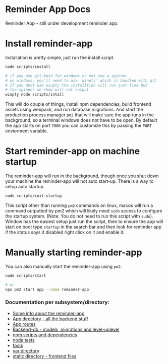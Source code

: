 # Reminder App Docs

Reminder App - still under development reminder app.

# Install reminder-app

Installation is pretty simple, just run the install script.
```bash
node scripts/install

# if you use git-bash for windows or not see a spinner
# on windows, you'll need to use `winpty` which is bundled with git
# If you dont use winpty the installtion will run just fine but
# the spinner we show will not output
winpty node scripts/intall
```

This will do couple of things, install npm dependencies, build
frontend assets using webpack, and run database migrations. And
start the production process manager `pm2` that will make sure the app
runs in the background, so a terminal windows does not have to be open.
By default the app starts on port `7000` you can customize this by passing
the `PORT` enviorment variable.

# Start reminder-app on machine startup

The reminder-app will run in the background, though once you shut down
your machine the reminder-app will not auto start-up. There is a way to setup
auto startup.

```bash
node scripts/init-startup
```

This script other than running `pm2` commands on linux, macos will run a command
outputted by pm2 which will likely need `sudo` access to configure the startup system.
(Note: You do not need to run this script with `sudo`).
Window has the easiest setup just run the script, then to ensure the
app will start on boot type `startup` in the search bar and then look for reminder app
if the status says it disabled right click on it and enable it.

# Manually starting reminder-app

You can also manually start the reminder-app using `pm2`.
```bash
node scripts/start 

# or
npx pm2 start app --name reminder-app
```

### Documentation per subsystem/directory:
  * [Some info about the reminder-app](about.md)
  * [App directory - all the backend stuff](app-directory.md)
  * [App routes](app-directory.md#routes-directory-and-adding-a-route)
  * [Backend-db - models, migrations and level-uplevel](app-directory.md#models-directory)
  * [npm scripts and dependencies](npm-scripts-and-dependencies.md)
  * [node tests](node-tests.md)
  * [tools](tools.md)
  * [var directory](var-directory.md)
  * [static directory - frontend files](static-directory.md)

